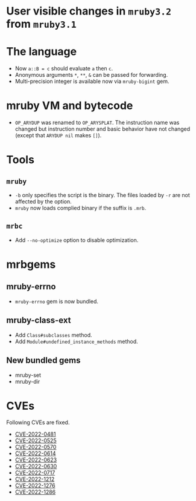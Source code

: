 # User visible changes in `mruby3.2` from `mruby3.1`

# The language

- Now `a::B = c` should evaluate `a` then `c`.
- Anonymous arguments `*`, `**`, `&` can be passed for forwarding.
- Multi-precision integer is available now via `mruby-bigint` gem.

# mruby VM and bytecode

- `OP_ARYDUP` was renamed to `OP_ARYSPLAT`. The instruction name
  was changed but instruction number and basic behavior have not
  changed (except that `ARYDUP nil` makes `[]`).

# Tools

## `mruby`

- `-b` only specifies the script is the binary. The files loaded by `-r` are not affected by the option.
- `mruby` now loads complied binary if the suffix is `.mrb`.

## `mrbc`

- Add `--no-optimize` option to disable optimization.

# mrbgems

## mruby-errno

- `mruby-errno` gem is now bundled.

## mruby-class-ext

- Add `Class#subclasses` method.
- Add `Module#undefined_instance_methods` method.

## New bundled gems

- mruby-set
- mruby-dir

# CVEs

Following CVEs are fixed.

- [CVE-2022-0481](https://nvd.nist.gov/vuln/detail/CVE-2022-0481)
- [CVE-2022-0525](https://nvd.nist.gov/vuln/detail/CVE-2022-0525)
- [CVE-2022-0570](https://nvd.nist.gov/vuln/detail/CVE-2022-0570)
- [CVE-2022-0614](https://nvd.nist.gov/vuln/detail/CVE-2022-0614)
- [CVE-2022-0623](https://nvd.nist.gov/vuln/detail/CVE-2022-0623)
- [CVE-2022-0630](https://nvd.nist.gov/vuln/detail/CVE-2022-0630)
- [CVE-2022-0717](https://nvd.nist.gov/vuln/detail/CVE-2022-0817)
- [CVE-2022-1212](https://nvd.nist.gov/vuln/detail/CVE-2022-1212)
- [CVE-2022-1276](https://nvd.nist.gov/vuln/detail/CVE-2022-1276)
- [CVE-2022-1286](https://nvd.nist.gov/vuln/detail/CVE-2022-1286)
